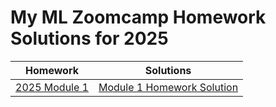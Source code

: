 # My ML Zoomcamp Homework Solutions for 2025

| Homework | Solutions |
| -------- | --------- |
| [2025 Module 1](https://github.com/DataTalksClub/machine-learning-zoomcamp/blob/master/cohorts/2025/01-intro/homework.md) | [Module 1 Homework Solution](https://github.com/OVECJOE/datatalks-ml-zoomcamp-assignments/blob/main/ML_Zoomcamp_Module_1_Homework.ipynb) |
